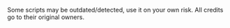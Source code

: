 Some scripts may be outdated/detected, use it on your own risk. All credits go to their original owners.

